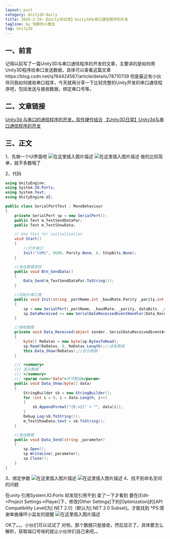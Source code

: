 ```yaml
---
layout: post
category: Unity3D-Daily
title: 2020-2-28-【Unity3D日常】Unity3d与串口通信程序的开发
tagline: by 恬静的小魔龙
tag: Unity3D
---
```


## 一、前言
记得以前写了一篇Unity3D与串口通信程序的开发的文章，主要讲的是如何用Unity3D程序给串口发送数据，具体可以查看这篇文章https://blog.csdn.net/q764424567/article/details/78710739
但是最近有小伙伴问我如何接收串口程序，今天就再分享一下比较完整的Unity开发的串口通信程序吧，包括发送与接收数据，绑定串口号等。



## 二、文章链接
[Unity3d 与串口的通信程序的开发，软件硬件结合](https://blog.csdn.net/q764424567/article/details/78710739)
[【Unity3D日常】Unity3d与串口通信程序的开发](https://blog.csdn.net/q764424567/article/details/101053821)

## 三、正文
1、先做一个UI界面吧
![在这里插入图片描述](https://img-blog.csdnimg.cn/20190920105823954.png?x-oss-process=image/watermark,type_ZmFuZ3poZW5naGVpdGk,shadow_10,text_aHR0cHM6Ly9ibG9nLmNzZG4ubmV0L3E3NjQ0MjQ1Njc=,size_16,color_FFFFFF,t_70)
![在这里插入图片描述](https://img-blog.csdnimg.cn/20190920105848810.png)
做的比较简单，就不多数哦了


2、代码

```csharp
using UnityEngine;
using System.IO.Ports;
using System.Text;
using UnityEngine.UI;

public class SerialPortTest : MonoBehaviour
{
    private SerialPort sp = new SerialPort();
    public Text m_TextSendDataPar;
    public Text m_TextShowData;

    // Use this for initialization
    void Start()
    {
        //打开串口
        Init("COM1", 9600, Parity.None, 8, StopBits.None);
    }

    //发送数据按钮
    public void Btn_SendData()
    {
        Data_Send(m_TextSendDataPar.ToString());
    }

    //初始化串口类
    public void Init(string _portName,int _baudRate,Parity _parity,int dataBits,StopBits _stopbits)
    {
        sp = new SerialPort(_portName, _baudRate, _parity, dataBits, _stopbits);//绑定端口
        sp.DataReceived += new SerialDataReceivedEventHandler(Data_Received);//订阅委托
    }

    //接收数据
    private void Data_Received(object sender, SerialDataReceivedEventArgs e)
    {
        byte[] ReDatas = new byte[sp.BytesToRead];
        sp.Read(ReDatas, 0, ReDatas.Length);//读取数据
        this.Data_Show(ReDatas);//显示数据
    }

    /// <summary>
    /// 显示数据
    /// </summary>
    /// <param name="data">字节数组</param>
    public void Data_Show(byte[] data)
    {
        StringBuilder sb = new StringBuilder();
        for (int i = 0; i < data.Length; i++)
        {
            sb.AppendFormat("{0:x2}" + "", data[i]);
        }
        Debug.Log(sb.ToString());
        m_TextShowData.text = sb.ToString();
    }

    //发送数据
    public void Data_Send(string _parameter)
    {
        sp.Open();
        sp.WriteLine(_parameter);
        sp.Close();
    }
}

```
3、绑定参数
![在这里插入图片描述](https://img-blog.csdnimg.cn/20190920110011121.png?x-oss-process=image/watermark,type_ZmFuZ3poZW5naGVpdGk,shadow_10,text_aHR0cHM6Ly9ibG9nLmNzZG4ubmV0L3E3NjQ0MjQ1Njc=,size_16,color_FFFFFF,t_70)
![在这里插入图片描述](https://img-blog.csdnimg.cn/2019092011003712.png?x-oss-process=image/watermark,type_ZmFuZ3poZW5naGVpdGk,shadow_10,text_aHR0cHM6Ly9ibG9nLmNzZG4ubmV0L3E3NjQ0MjQ1Njc=,size_16,color_FFFFFF,t_70)
4、找不到命名空间的问题

在unity 引用System.IO.Ports 却发现引用不到 查了一下才看到 要在[Edit->Project Settings->Player]下，修改[Other Settings]下的[Optimization]的[API Compatibility Level]为[.NET 2.0]（默认为[.NET 2.0 Subset]。才能找到
*PS:感谢单曲循环小盆友的提醒
![在这里插入图片描述](https://img-blog.csdnimg.cn/20190920110455805.png)






OK了。。。小伙们可以试试了 
对啦，那个数据只是接收，然后显示了，具体要怎么解析，获取端口号啥的就让小伙伴们自己来吧。。
